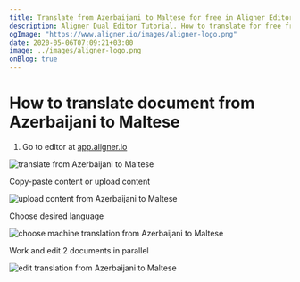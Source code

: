 ```yaml
---
title: Translate from Azerbaijani to Maltese for free in Aligner Editor
description: Aligner Dual Editor Tutorial. How to translate for free from Azerbaijani to Maltese. Aligner is multilingual document management platform. 
ogImage: "https://www.aligner.io/images/aligner-logo.png"
date: 2020-05-06T07:09:21+03:00
image: ../images/aligner-logo.png
onBlog: true
---
```


# How to translate document from Azerbaijani to Maltese

1. Go to editor at [app.aligner.io](https://app.aligner.io "Aligner App web page")

![translate from Azerbaijani to Maltese](../aligner-blank-editor.png "translate from Azerbaijani to Maltese")

Copy-paste content or upload content

![upload content from Azerbaijani to Maltese](../aligner-uploaded-document.png "upload content from Azerbaijani to Maltese")

Choose desired language

![choose machine translation from Azerbaijani to Maltese](../aligner-language-dropdown.png "choose machine translation from Azerbaijani to Maltese")

Work and edit 2 documents in parallel

![edit translation from Azerbaijani to Maltese](../aligner-double-sitded-editor.png "edit translation from Azerbaijani to Maltese")

